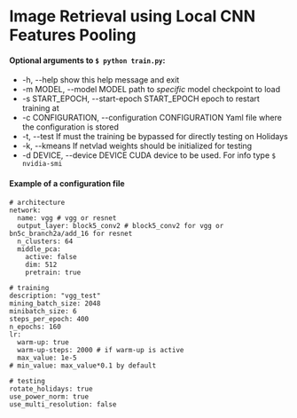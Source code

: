 # Image Retrieval using Local CNN Features Pooling

#### Optional arguments to `$ python train.py`:
*  -h, --help            show this help message and exit
*  -m MODEL, --model MODEL
                        path to *specific* model checkpoint to load
*  -s START_EPOCH, --start-epoch START_EPOCH
                        epoch to restart training at
*  -c CONFIGURATION, --configuration CONFIGURATION
                        Yaml file where the configuration is stored
*  -t, --test            If must the training be bypassed for directly testing on Holidays
*  -k, --kmeans          If netvlad weights should be initialized for testing
*  -d DEVICE, --device DEVICE
                        CUDA device to be used. For info type `$ nvidia-smi`

#### Example of a configuration file 
```
# architecture
network:
  name: vgg # vgg or resnet
  output_layer: block5_conv2 # block5_conv2 for vgg or bn5c_branch2a/add_16 for resnet
  n_clusters: 64
  middle_pca:
    active: false
    dim: 512
    pretrain: true

# training
description: "vgg_test"
mining_batch_size: 2048
minibatch_size: 6
steps_per_epoch: 400
n_epochs: 160
lr:
  warm-up: true
  warm-up-steps: 2000 # if warm-up is active
  max_value: 1e-5
# min_value: max_value*0.1 by default

# testing
rotate_holidays: true
use_power_norm: true
use_multi_resolution: false
```
